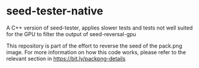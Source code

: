 # seed-tester-native
A C++ version of seed-tester, applies slower tests and tests not well suited for the GPU to filter the output of seed-reversal-gpu

This repository is part of the effort to reverse the seed of the pack.png image. For more information on how this code works, please refer to the relevant section in https://bit.ly/packpng-details
